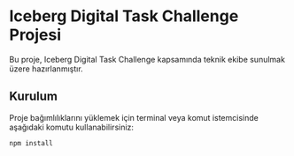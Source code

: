 
# Iceberg Digital Task Challenge Projesi

Bu proje, Iceberg Digital Task Challenge kapsamında teknik ekibe sunulmak üzere hazırlanmıştır.

## Kurulum

Proje bağımlılıklarını yüklemek için terminal veya komut istemcisinde aşağıdaki komutu kullanabilirsiniz:

```bash
npm install
